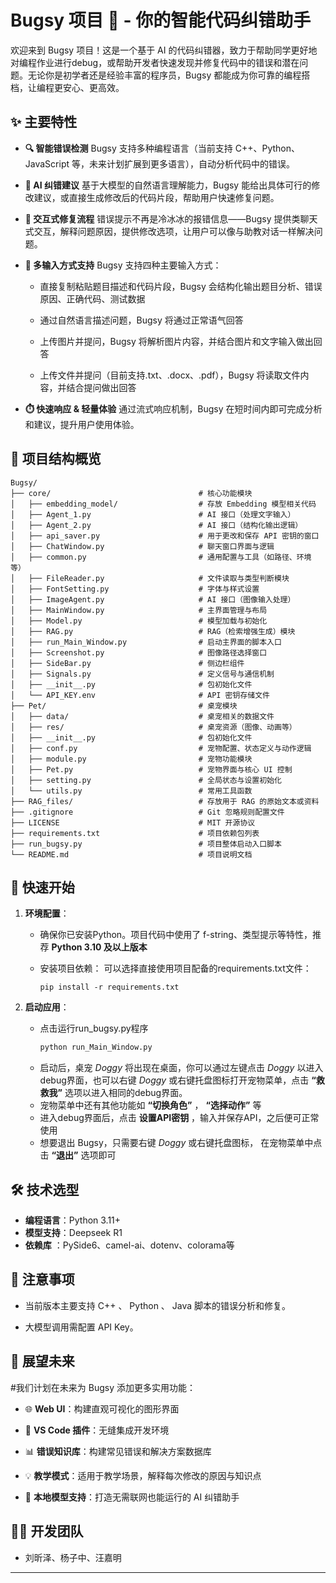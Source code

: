 # Bugsy 项目 🐞 - 你的智能代码纠错助手
欢迎来到 Bugsy 项目！这是一个基于 AI 的代码纠错器，致力于帮助同学更好地对编程作业进行debug，或帮助开发者快速发现并修复代码中的错误和潜在问题。无论你是初学者还是经验丰富的程序员，Bugsy 都能成为你可靠的编程搭档，让编程更安心、更高效。

## ✨ 主要特性
* **🔍 智能错误检测**
Bugsy 支持多种编程语言（当前支持 C++、Python、JavaScript 等，未来计划扩展到更多语言），自动分析代码中的错误。

* **🧠 AI 纠错建议**
基于大模型的自然语言理解能力，Bugsy 能给出具体可行的修改建议，或直接生成修改后的代码片段，帮助用户快速修复问题。

* **💬 交互式修复流程**
错误提示不再是冷冰冰的报错信息——Bugsy 提供类聊天式交互，解释问题原因，提供修改选项，让用户可以像与助教对话一样解决问题。

* **📎 多输入方式支持**
Bugsy 支持四种主要输入方式：

  * 直接复制粘贴题目描述和代码片段，Bugsy 会结构化输出题目分析、错误原因、正确代码、测试数据
 
  * 通过自然语言描述问题，Bugsy 将通过正常语气回答

  * 上传图片并提问，Bugsy 将解析图片内容，并结合图片和文字输入做出回答

  * 上传文件并提问（目前支持.txt、.docx、.pdf），Bugsy 将读取文件内容，并结合提问做出回答

* **⏱️ 快速响应 & 轻量体验**
通过流式响应机制，Bugsy 在短时间内即可完成分析和建议，提升用户使用体验。

## 📂 项目结构概览
```
Bugsy/
├── core/                                 # 核心功能模块
│   ├── embedding_model/                  # 存放 Embedding 模型相关代码
│   ├── Agent_1.py                        # AI 接口（处理文字输入）
│   ├── Agent_2.py                        # AI 接口（结构化输出逻辑）
│   ├── api_saver.py                      # 用于更改和保存 API 密钥的窗口
│   ├── ChatWindow.py                     # 聊天窗口界面与逻辑
│   ├── common.py                         # 通用配置与工具（如路径、环境等）
│   ├── FileReader.py                     # 文件读取与类型判断模块
│   ├── FontSetting.py                    # 字体与样式设置
│   ├── ImageAgent.py                     # AI 接口（图像输入处理）
│   ├── MainWindow.py                     # 主界面管理与布局
│   ├── Model.py                          # 模型加载与初始化
│   ├── RAG.py                            # RAG（检索增强生成）模块
│   ├── run_Main_Window.py                # 启动主界面的脚本入口
│   ├── Screenshot.py                     # 图像路径选择窗口
│   ├── SideBar.py                        # 侧边栏组件
│   ├── Signals.py                        # 定义信号与通信机制
│   ├── __init__.py                       # 包初始化文件
│   └── API_KEY.env                       # API 密钥存储文件
├── Pet/                                  # 桌宠模块
│   ├── data/                             # 桌宠相关的数据文件
│   ├── res/                              # 桌宠资源（图像、动画等）
│   ├── __init__.py                       # 包初始化文件
│   ├── conf.py                           # 宠物配置、状态定义与动作逻辑
│   ├── module.py                         # 宠物功能模块
│   ├── Pet.py                            # 宠物界面与核心 UI 控制
│   ├── setting.py                        # 全局状态与设置初始化
│   └── utils.py                          # 常用工具函数
├── RAG_files/                            # 存放用于 RAG 的原始文本或资料
├── .gitignore                            # Git 忽略规则配置文件
├── LICENSE                               # MIT 开源协议
├── requirements.txt                      # 项目依赖包列表
├── run_bugsy.py                          # 项目整体启动入口脚本
└── README.md                             # 项目说明文档
```

## 🚀 快速开始
1.  **环境配置**：
    *   确保你已安装Python。项目代码中使用了 f-string、类型提示等特性，推荐 **Python 3.10 及以上版本**

    *   安装项目依赖：
        可以选择直接使用项目配备的requirements.txt文件：
        ```bahs
        pip install -r requirements.txt
        ```

2.  **启动应用**：

    *   点击运行run_bugsy.py程序
        ```bash
        python run_Main_Window.py
        ```
    *   启动后，桌宠 *Doggy* 将出现在桌面，你可以通过左键点击 *Doggy* 以进入debug界面，也可以右键 *Doggy* 或右键托盘图标打开宠物菜单，点击 **“救救我”** 选项以进入相同的debug界面。
    *   宠物菜单中还有其他功能如 **“切换角色”** ， **“选择动作”** 等
    *   进入debug界面后，点击 **设置API密钥** ，输入并保存API，之后便可正常使用
    *   想要退出 Bugsy，只需要右键 *Doggy* 或右键托盘图标， 在宠物菜单中点击 **“退出”** 选项即可


## 🛠️ 技术选型
*   **编程语言**：Python 3.11+
*   **模型支持**：Deepseek R1
*   **依赖库**  ：PySide6、camel-ai、dotenv、colorama等

## 📝 注意事项
*   当前版本主要支持 C++ 、 Python 、 Java 脚本的错误分析和修复。

*   大模型调用需配置 API Key。

## 🔭 展望未来

#我们计划在未来为 Bugsy 添加更多实用功能：

*   🌐 **Web UI**：构建直观可视化的图形界面

*   🧩 **VS Code 插件**：无缝集成开发环境

*   📊 **错误知识库**：构建常见错误和解决方案数据库

*   💡 **教学模式**：适用于教学场景，解释每次修改的原因与知识点

*   🤖 **本地模型支持**：打造无需联网也能运行的 AI 纠错助手

## 🧑‍💻 开发团队
*   刘昕泽、杨子中、汪嘉明

---

